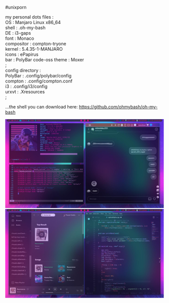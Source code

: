  #unixporn                                                                                                                                  
                                                                  
 my personal dots files	:                                                                                                                                                                                                                                                                    
 	OS		:		Manjaro Linux x86_64                                                                                                                                  
	shell		:		.oh-my-bash                                                                                                                                  
	DE		:		i3-gaps                                                                                                                                  
	font		:		Monaco                                                                                                                                  
	compositor	:		compton-tryone                                                                                                                                  
	kernel		:		5.4.35-1-MANJARO                                                                                                                                  
	icons		:		ePapirus                                                                                                                                  
	bar		:		PolyBar 
	code-oss theme	:		Moxer                                         
	;                                                                                                                                  
config directory	:                                                                                                                                  
	PolyBar		:		.config/polybar/config                                                                                                                                  
	compton		:		.config/compton.conf                                                                                                                                  
	i3		:		.config/i3/config                                                                                                                                  
	urxvt		:		.Xresources                                                                                                                                  
	;                                                                                                                                  
	
...the shell you can download here: https://github.com/ohmybash/oh-my-bash                                                                                                                                  
                                                                                                                                  
![alt text](https://github.com/coNNact/my.dots/blob/master/git.jpg)                                                                                                                                   
![alt text](https://github.com/coNNact/my.dots/blob/master/git2.jpg)                                                                  
